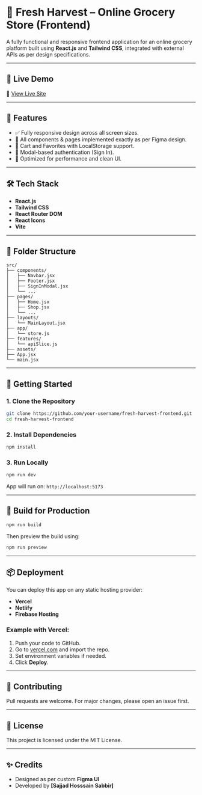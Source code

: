 # 🥕 Fresh Harvest – Online Grocery Store (Frontend)

A fully functional and responsive frontend application for an online grocery platform built using **React.js** and **Tailwind CSS**, integrated with external APIs as per design specifications.

---

## 🎨 Live Demo

🔗 [View Live Site](https://fresh-harvest-sajjads-projects-29b9aa03.vercel.app/)

---

## 📌 Features

- ✅ Fully responsive design across all screen sizes.
- 🎯 All components & pages implemented exactly as per Figma design.
- 🛒 Cart and Favorites with LocalStorage support.
- 🔐 Modal-based authentication (Sign In).
- 🚀 Optimized for performance and clean UI.

---

## 🛠️ Tech Stack

- **React.js**
- **Tailwind CSS**
- **React Router DOM**
- **React Icons**
- **Vite**

---

## 📁 Folder Structure

```
src/
├── components/
│   ├── Navbar.jsx
│   ├── Footer.jsx
│   ├── SignInModal.jsx
│   └── ...
├── pages/
│   ├── Home.jsx
│   ├── Shop.jsx
│   └── ...
├── layouts/
│   └── MainLayout.jsx
├── app/
│   └── store.js
├── features/
│   └── apiSlice.js
├── assets/
├── App.jsx
└── main.jsx
```

---

## 🚀 Getting Started

### 1. Clone the Repository

```bash
git clone https://github.com/your-username/fresh-harvest-frontend.git
cd fresh-harvest-frontend
```

### 2. Install Dependencies

```bash
npm install
```

### 3. Run Locally

```bash
npm run dev
```

App will run on: `http://localhost:5173`

---

## 🧱 Build for Production

```bash
npm run build
```

Then preview the build using:

```bash
npm run preview
```

---

## 📦 Deployment

You can deploy this app on any static hosting provider:

- **Vercel**
- **Netlify**
- **Firebase Hosting**

### Example with Vercel:

1. Push your code to GitHub.
2. Go to [vercel.com](https://vercel.com) and import the repo.
3. Set environment variables if needed.
4. Click **Deploy**.

---

## 🤝 Contributing

Pull requests are welcome. For major changes, please open an issue first.

---

## 📃 License

This project is licensed under the MIT License.

---

## ✨ Credits

- Designed as per custom **Figma UI**
- Developed by **[Sajjad Hosssain Sabbir]**
